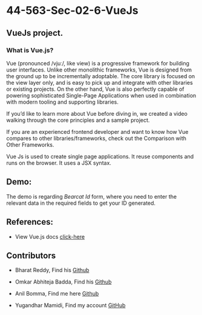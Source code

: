 # 44-563-Sec-02-6-VueJs

## VueJs project.

### What is Vue.js?

Vue (pronounced /vjuː/, like view) is a progressive framework for building user interfaces. Unlike other monolithic frameworks, Vue is designed from the ground up to be incrementally adoptable. The core library is focused on the view layer only, and is easy to pick up and integrate with other libraries or existing projects. On the other hand, Vue is also perfectly capable of powering sophisticated Single-Page Applications when used in combination with modern tooling and supporting libraries.

If you’d like to learn more about Vue before diving in, we created a video walking through the core principles and a sample project.

If you are an experienced frontend developer and want to know how Vue compares to other libraries/frameworks, check out the Comparison with Other Frameworks.

Vue Js is used to create single page applications. It reuse components and runs on the browser. It uses a JSX syntax.

## Demo:

The demo is regarding *Bearcat Id* form, where you need to enter the relevant data in the required fields to get your ID generated.


## References:

* View Vue.js docs [click-here](https://vuejs.org/v2/guide)

## Contributors
* Bharat Reddy, Find his [Github](https://github.com/bharat-reddy-male)

* Omkar Abhiteja Badda, Find his [Github](https://github.com/abhiteja29)

* Anil Bomma, Find me here [Github](https://github.com/anil-bomma)

* Yugandhar Mamidi, Find my account [GitHub](https://github.com/yugimamidi)
